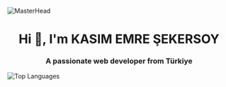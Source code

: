 ![MasterHead](https://i.ytimg.com/vi/PaxZLE3IDlY/maxresdefault.jpg)

<h1 align="center">Hi 👋, I'm KASIM EMRE ŞEKERSOY</h1>
<h3 align="center">A passionate web developer from Türkiye</h3>

![Top Languages](https://github-readme-stats.vercel.app/api/top-langs/?username=KASIMEMRE&layout=compact&theme=dark)


